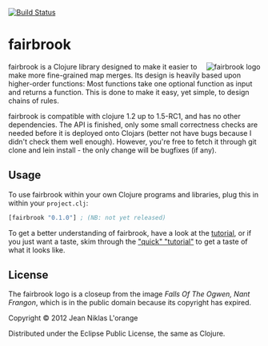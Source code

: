 [![Build Status](https://travis-ci.org/hyPiRion/fairbrook.png)](https://travis-ci.org/hyPiRion/fairbrook)

# fairbrook

<img src="http://hypirion.com/imgs/fairbrook.png" alt="fairbrook logo"
 title="fairbrook" align="right" />

fairbrook is a Clojure library designed to make it easier to make more
fine-grained map merges. Its design is heavily based upon higher-order
functions: Most functions take one optional function as input and returns a
function. This is done to make it easy, yet simple, to design chains of rules.

fairbrook is compatible with clojure 1.2 up to 1.5-RC1, and has no other
dependencies. The API is finished, only some small correctness checks are needed
before it is deployed onto Clojars (better not have bugs because I didn't check
them well enough). However, you're free to fetch it through git clone and lein
install - the only change will be bugfixes (if any).

## Usage

To use fairbrook within your own Clojure programs and libraries, plug this in
within your `project.clj`:

```clj
[fairbrook "0.1.0"] ; (NB: not yet released)
```

To get a better understanding of fairbrook, have a look at the
[tutorial](https://github.com/hyPiRion/fairbrook/blob/master/doc/TUTORIAL.md),
or if you just want a taste, skim through the
["quick" "tutorial"](https://github.com/hyPiRion/fairbrook/blob/master/doc/QUICK-TUTORIAL.md)
to get a taste of what it looks like.

## License

The fairbrook logo is a closeup from the image *Falls Of The Ogwen, Nant
Frangon*, which is in the public domain because its copyright has expired.

Copyright © 2012 Jean Niklas L'orange

Distributed under the Eclipse Public License, the same as Clojure.
